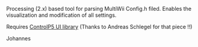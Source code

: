 Processing (2.x) based tool for parsing MultiWii Config.h filed. Enables the visualization and modification of all settings.

Requires [ControlP5 UI library](http://www.sojamo.de/libraries/controlP5/)
(Thanks to Andreas Schlegel for that piece !!)

Johannes
